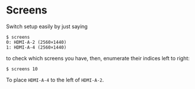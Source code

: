 # Screens

Switch setup easily by just saying

```
$ screens
0: HDMI-A-2 (2560×1440)
1: HDMI-A-4 (2560×1440)
```

to check which screens you have, then, enumerate their indices left to right:

```
$ screens 10
```

To place `HDMI-A-4` to the left of `HDMI-A-2`.

